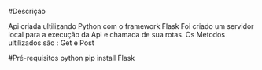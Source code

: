 
#Descrição

Api criada ultilizando Python com o framework Flask
Foi criado um servidor local para a execução da Api e chamada de sua rotas.
Os Metodos ultilizados são : Get e Post

#Pré-requisitos
python
pip install Flask
